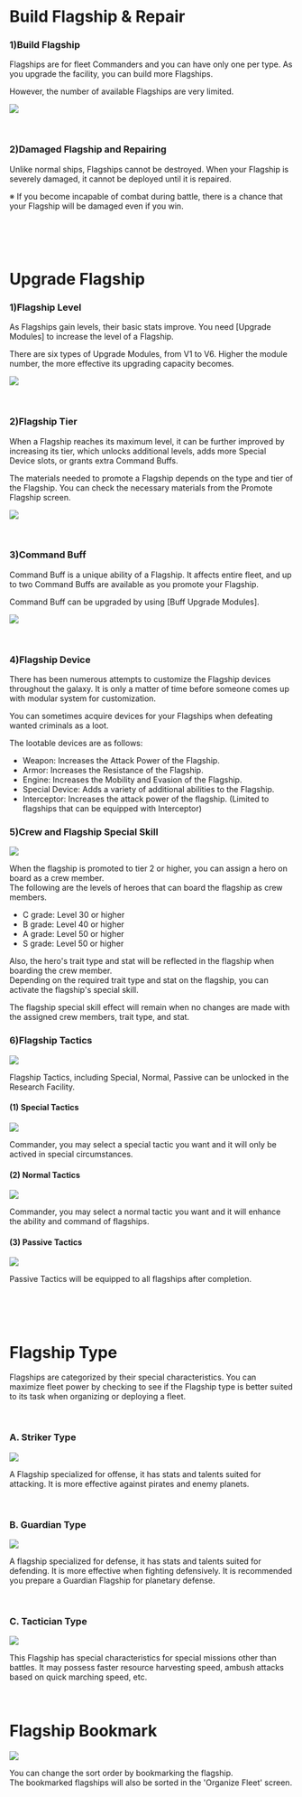 # Build Flagship & Repair

### 1)Build Flagship

 Flagships are for fleet Commanders and you can have only one per type. As you upgrade the facility, you can build more Flagships. 

However, the number of available Flagships are very limited.

![](http://d3bbxo4nelobc3.cloudfront.net/html/img/help/202_001flagshipbuild.jpg)

<br>

### 2)Damaged Flagship and Repairing

 Unlike normal ships, Flagships cannot be destroyed. When your Flagship is severely damaged, it cannot be deployed until it is repaired.

※ If you become incapable of combat during battle, there is a chance that your Flagship will be damaged even if you win.

<br>

<br>

<br>

# Upgrade Flagship

### 1)Flagship Level

 As Flagships gain levels, their basic stats improve. You need [Upgrade Modules] to increase the level of a Flagship.

There are six types of Upgrade Modules, from V1 to V6. Higher the module number, the more effective its upgrading capacity becomes.

![](http://d3bbxo4nelobc3.cloudfront.net/html/img/help/202_002flagshiplevel.jpg)

<br>

### 2)Flagship Tier

 When a Flagship reaches its maximum level, it can be further improved by increasing its tier, which unlocks additional levels, adds more Special Device slots, or grants extra Command Buffs.

The materials needed to promote a Flagship depends on the type and tier of the Flagship. You can check the necessary materials from the Promote Flagship screen.

![](http://d3bbxo4nelobc3.cloudfront.net/html/img/help/202_003flagshiptier.jpg)

<br>

### 3)Command Buff

 Command Buff is a unique ability of a Flagship. It affects entire fleet, and up to two Command Buffs are available as you promote your Flagship.

Command Buff can be upgraded by using [Buff Upgrade Modules].

![](http://d3bbxo4nelobc3.cloudfront.net/html/img/help/202_004flagshipbuff.jpg)

<br>

### 4)Flagship Device

 There has been numerous attempts to customize the Flagship devices throughout the galaxy. It is only a matter of time before someone comes up with modular system for customization.

You can sometimes acquire devices for your Flagships when defeating wanted criminals as a loot.

The lootable devices are as follows:

- Weapon: Increases the Attack Power of the Flagship.
- Armor: Increases the Resistance of the Flagship.
- Engine: Increases the Mobility and Evasion of the Flagship.
- Special Device: Adds a variety of additional abilities to the Flagship.
- Interceptor: Increases the attack power of the flagship. (Limited to flagships that can be equipped with Interceptor)


### 5)Crew and Flagship Special Skill

![](https://d3bbxo4nelobc3.cloudfront.net/html/img/help/202_005spskill.jpg)

When the flagship is promoted to tier 2 or higher, you can assign a hero on board as a crew member.<br>
The following are the levels of heroes that can board the flagship as crew members.
- C grade: Level 30 or higher
- B grade: Level 40 or higher
- A grade: Level 50 or higher
- S grade: Level 50 or higher

Also, the hero's trait type and stat will be reflected in the flagship when boarding the crew member.<br>
Depending on the required trait type and stat on the flagship, you can activate the flagship's special skill.

The flagship special skill effect will remain when no changes are made with the assigned crew members, trait type, and stat.  


### 6)Flagship Tactics

![](https://d3bbxo4nelobc3.cloudfront.net/html/img/help/202_001tactics.jpg)

Flagship Tactics, including Special, Normal, Passive can be unlocked in the Research Facility.

#### (1) Special Tactics

![](https://d3bbxo4nelobc3.cloudfront.net/html/img/help/202_002tactics.jpg)

   Commander, you may select a special tactic you want and it will only be actived in special circumstances.
   
#### (2) Normal Tactics

![](https://d3bbxo4nelobc3.cloudfront.net/html/img/help/202_003tactics.jpg)

   Commander, you may select a normal tactic you want and it will enhance the ability and command of flagships.
   
#### (3) Passive Tactics

![](https://d3bbxo4nelobc3.cloudfront.net/html/img/help/202_004tactics.jpg)

   Passive Tactics will be equipped to all flagships after completion.

<br>

<br>

<br>

# Flagship Type

Flagships are categorized by their special characteristics.
You can maximize fleet power by checking to see if the Flagship type is better suited to its task when organizing or deploying a fleet.

<br>


### A. Striker Type

![](http://d3bbxo4nelobc3.cloudfront.net/html/img/help/ico_flagship_type_offence.jpg)

A Flagship specialized for offense, it has stats and talents suited for attacking. 
It is more effective against pirates and enemy planets.

<br>

### B. Guardian Type

![](http://d3bbxo4nelobc3.cloudfront.net/html/img/help/ico_flagship_type_defensive.jpg)

A flagship specialized for defense, it has stats and talents suited for defending. It is more effective when fighting defensively.
It is recommended you prepare a Guardian Flagship for planetary defense.

<br>

### C. Tactician Type

![](http://d3bbxo4nelobc3.cloudfront.net/html/img/help/ico_flagship_type_tactical.jpg)

This Flagship has special characteristics for special missions other than battles.
It may possess faster resource harvesting speed, ambush attacks based on quick marching speed, etc.

<br>

# Flagship Bookmark

![](http://d3bbxo4nelobc3.cloudfront.net/html/img/help/202_001bookmark.jpg)

You can change the sort order by bookmarking the flagship.<br>
The bookmarked flagships will also be sorted in the 'Organize Fleet' screen.
